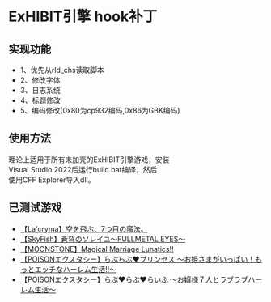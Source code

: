 # ExHIBIT引擎 hook补丁

## 实现功能
- 1、优先从rld_chs读取脚本
- 2、修改字体
- 3、日志系统
- 4、标题修改
- 5、编码修改(0x80为cp932编码,0x86为GBK编码)

## 使用方法
理论上适用于所有未加壳的ExHIBIT引擎游戏，安装<br>
Visual Studio 2022后运行build.bat编译，然后<br>
使用CFF Explorer导入dll。

## 已测试游戏
- [【La'cryma】空を飛ぶ、7つ目の魔法。](https://vndb.org/v1617)
- [【SkyFish】蒼穹のソレイユ～FULLMETAL EYES～](https://vndb.org/v4910)
- [【MOONSTONE】Magical Marriage Lunatics!!](https://vndb.org/v12559)
- [【POISONエクスタシー】らぶらぶ♥プリンセス ～お姫さまがいっぱい！もっとエッチなハーレム生活!!～](https://vndb.org/v16657)
- [【POISONエクスタシー】らぶ♥らぶ♥らいふ ～お嬢様７人とラブラブハーレム生活～](https://vndb.org/v13842)

